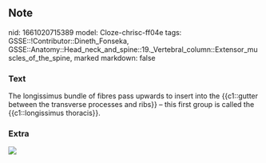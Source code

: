 ## Note
nid: 1661020715389
model: Cloze-chrisc-ff04e
tags: GSSE::!Contributor::Dineth_Fonseka, GSSE::Anatomy::Head_neck_and_spine::19._Vertebral_column::Extensor_muscles_of_the_spine, marked
markdown: false

### Text
<div>
  The longissimus bundle of fibres pass upwards to insert into the
  {{c1::gutter between the transverse processes and ribs}} – this
  first group is called the {{c1::longissimus thoracis}}.
</div>

### Extra
<img src="paste-7c8364c61d38e78d07eb1f94aec494ce13fcedd2.jpg">
